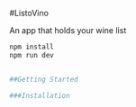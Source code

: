#ListoVino

An app that holds your wine list

```sh
npm install
npm run dev


##Getting Started

###Installation